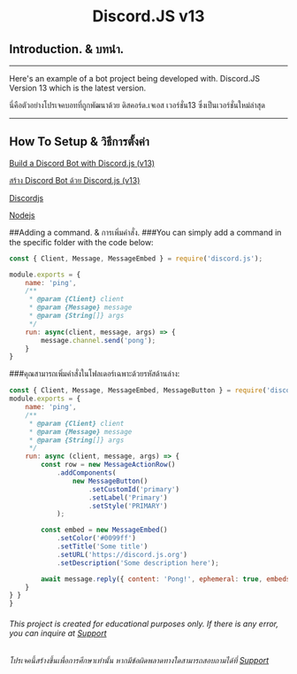 <div align="center">
  <p>
    <h1>Discord.JS v13</h1>
  </p>
</div>

## Introduction. & บทนำ.

***
Here's an example of a bot project being developed with. Discord.JS Version 13 which is the latest version.

นี่คือตัวอย่างโปรเจคบอทที่ถูกพัฒนาด้วย ดิสคอร์ด.เจเอส เวอร์ชั่น13 ซึ่งเป็นเวอร์ชั่นใหม่ล่าสุด
***

## How To Setup & วิธีการตั้งค่า

[Build a Discord Bot with Discord.js (v13)](https://dev.to/hypening/build-a-discord-bot-with-discord-js-v13-14mj)

[สร้าง Discord Bot ด้วย Discord.js (v13)](https://dev.to/hypening/build-a-discord-bot-with-discord-js-v13-14mj)

[Discordjs](https://discord.js.org/#/)

[Nodejs](https://nodejs.org/en/)

##Adding a command. & การเพิ่มคำสั่ง.
###You can simply add a command in the specific folder with the code below:
```javascript
const { Client, Message, MessageEmbed } = require('discord.js');

module.exports = {
    name: 'ping',
    /** 
     * @param {Client} client 
     * @param {Message} message 
     * @param {String[]} args 
     */
    run: async(client, message, args) => {
        message.channel.send('pong');
    }
}
```
###คุณสามารถเพิ่มคำสั่งในโฟลเดอร์เฉพาะด้วยรหัสด้านล่าง: 

```javascript
const { Client, Message, MessageEmbed, MessageButton } = require('discord.js');
module.exports = {
    name: 'ping',
    /** 
     * @param {Client} client 
     * @param {Message} message 
     * @param {String[]} args 
     */
    run: async (client, message, args) => {
        const row = new MessageActionRow()
            .addComponents(
                new MessageButton()
                    .setCustomId('primary')
                    .setLabel('Primary')
                    .setStyle('PRIMARY')
            );

        const embed = new MessageEmbed()
            .setColor('#0099ff')
            .setTitle('Some title')
            .setURL('https://discord.js.org')
            .setDescription('Some description here');

        await message.reply({ content: 'Pong!', ephemeral: true, embeds: [embed], components: [row] });
    }
} }
}
```
###### This project is created for educational purposes only. If there is any error, you can inquire at [Support](discord.gg/ZWmJVExdbR)
###### โปรเจคนี้สร้างขึ้นเพื่อการศึกษาเท่านั้น หากมีข้อผิดพลาดทางใดสามารถสอบถามได้ที่ [Support](discord.gg/ZWmJVExdbR)
 

